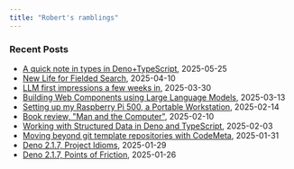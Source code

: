 ```yaml
---
title: "Robert's ramblings"
---
```


### Recent Posts

- [A quick note in types in Deno+TypeScript](/blog/2025/05/25/a_quick_notes_on_types.md), 2025-05-25
- [New Life for Fielded Search](/blog/2025/04/10/New_Life_for_Fielded_Search.md), 2025-04-10
- [LLM first impressions a few weeks in](/blog/2025/03/30/LLM_first_impressions_a_few_weeks_in.md), 2025-03-30
- [Building Web Components using Large Language Models](/blog/2025/03/13/Building_Web_Component_using_an_LLM.md), 2025-03-13
- [Setting up my Raspberry Pi 500, a Portable Workstation](/blog/2025/02/14/Review_Pi-500_as_portable_workstation.md), 2025-02-14
- [Book review, "Man and the Computer"](/blog/2025/02/10/Man_and_the_Computer.md), 2025-02-10
- [Working with Structured Data in Deno and TypeScript](/blog/2025/02/03/working_with_structured_data.md), 2025-02-03
- [Moving beyond git template repositories with CodeMeta](/blog/2025/01/31/moving_beyond_git_templates.md), 2025-01-31
- [Deno 2.1.7, Project Idioms](/blog/2025/01/29/project_idioms.md), 2025-01-29
- [Deno 2.1.7, Points of Friction](/blog/2025/01/26/points_of_friction.md), 2025-01-26

